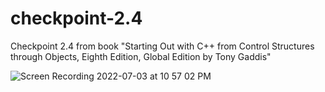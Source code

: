 # checkpoint-2.4
Checkpoint 2.4 from book "Starting Out with C++ from Control Structures through Objects, Eighth Edition, Global Edition by Tony Gaddis"

![Screen Recording 2022-07-03 at 10 57 02 PM](https://user-images.githubusercontent.com/13820251/177074155-ff5ba7de-b6d9-4ab7-bfc1-c3a36e718f38.gif)
